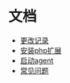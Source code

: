 文档
=====
 * [更改记录](change-log.md)
 * [安装php扩展](install-sdk.md)
 * [启动agent](start-agent.md) 
 * [常见问题](qa.md)